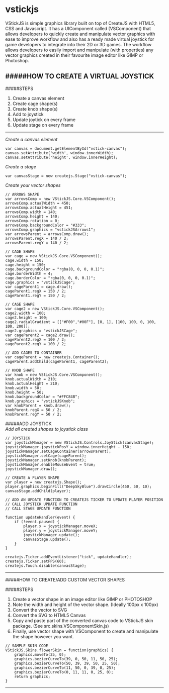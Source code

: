# vstickjs
VStickJS is simple graphics library built on top of CreateJS with HTML5, CSS and Javascript. It has a UIComponent called (VSComponent) that allows developers to quickly create and manipulate vector graphics with ease to improve workflow and also has a ready made virtual joystick for game developers to integrate into their 2D or 3D games.  The workflow allows developers to easily import and manipulate (with properties) any vector graphics created in their favourite image editor like GIMP or Photoshop.

#####HOW TO CREATE A VIRTUAL JOYSTICK  
---
#####STEPS  
1. Create a canvas element  
2. Create cage shape(s)  
3. Create knob shape(s)  
4. Add to joystick  
5. Update joytick on every frame  
6. Update stage on every frame  

---
*Create a canvas element*   
```
var canvas = document.getElementById("vstick-canvas");
canvas.setAttribute('width', window.innerWidth);
canvas.setAttribute('height', window.innerHeight);
```
*Create a stage*  
```
var canvasStage = new createjs.Stage("vstick-canvas");
```
*Create your vector shapes*  
```
// ARROWS SHAPE
var arrowsComp = new VStickJS.Core.VSComponent();
arrowsComp.actualWidth = 450;
arrowsComp.actualHeight = 451;
arrowsComp.width = 140;
arrowsComp.height = 140;
arrowsComp.rotation = 0;
arrowsComp.backgroundColor = "#333";
arrowsComp.graphics = "vstickJSArrows1";
var arrowsParent = arrowsComp.draw();
arrowsParent.regX = 140 / 2;
arrowsParent.regY = 140 / 2;
```

```
// CAGE SHAPE
var cage = new VStickJS.Core.VSComponent();
cage.width = 150;
cage.height = 150;
cage.backgroundColor = "rgba(0, 0, 0, 0.1)";
cage.borderWidth = 4;
cage.borderColor = "rgba(0, 0, 0, 0.1)";
cage.graphics = "vstickJSCage";
var cageParent1 = cage.draw();
cageParent1.regX = 150 / 2;
cageParent1.regY = 150 / 2;
```

```
// CAGE SHAPE
var cage2 = new VStickJS.Core.VSComponent();
cage2.width = 100;
cage2.height = 100;
cage2.radialGradient = [["#F00","#00F"], [0, 1], [100, 100, 0, 100, 100, 200]];
cage2.graphics = "vstickJSCage";
var cageParent2 = cage2.draw();
cageParent2.regX = 100 / 2;
cageParent2.regY = 100 / 2;
```

```
// ADD CAGES TO CONTAINER
var cageParent = new createjs.Container();
cageParent.addChild(cageParent1, cageParent2);
```

```
// KNOB SHAPE
var knob = new VStickJS.Core.VSComponent();
knob.actualWidth = 210;
knob.actualHeight = 210;
knob.width = 50;
knob.height = 50;
knob.backgroundColor = "#FFC84B";
knob.graphics = "vstickJSKnob";
var knobParent = knob.draw();
knobParent.regX = 50 / 2;
knobParent.regY = 50 / 2;
```

#####ADD JOYSTICK  
*Add all created shapes to joystick class*

```
// JOYSTICK
var joystickManager = new VStickJS.Controls.JoyStick(canvasStage);
joystickManager.joystickPosY = window.innerHeight - 150;
joystickManager.setCageContainer(arrowsParent);
joystickManager.setCage(cageParent);
joystickManager.setKnob(knobParent);
joystickManager.enableMouseEvent = true;
joystickManager.draw();

```

```
// CREATE A PLAYER SHAPE
var player = new createjs.Shape();
player.graphics.beginFill("DeepSkyBlue").drawCircle(450, 50, 10);
canvasStage.addChild(player);
```

```
// ADD AN UPDATE FUNCTION TO CREATEJS TICKER TO UPDATE PLAYER POSITION
// CALL JOYSTICK UPDATE FUNCTION
// CALL STAGE UPDATE FUNCTION

function updateHandler(event) {
	if (!event.paused) {
		player.x = joystickManager.moveX;
		player.y = joystickManager.moveY;
		joystickManager.update();
	  	canvasStage.update();
	}
}

createjs.Ticker.addEventListener("tick", updateHandler);
createjs.Ticker.setFPS(60);
createjs.Touch.disable(canvasStage);
```

---
#####HOW TO CREATE/ADD CUSTOM VECTOR SHAPES  

#####STEPS  
1. Create a vector shape in an image editor like GIMP or PHOTOSHOP  
2. Note the width and height of the vector shape. (Ideally 100px x 100px)  
3. Convert the vector to SVG  
4. Convert the SVG to HTML5 Canvas  
5. Copy and paste part of the converted canvas code to VStickJS skin package. (See src.skins.VSComponentSkin.js)  
6. Finally, use vector shape with VSComponent to create and manipulate the shape however you want.  

```
// SAMPLE SKIN CODE
VStickJS.Skins.flowerSkin = function(graphics) {
    graphics.moveTo(25, 0);
    graphics.bezierCurveTo(39, 0, 50, 11, 50, 25);
    graphics.bezierCurveTo(50, 39, 39, 50, 25, 50);
    graphics.bezierCurveTo(11, 50, 0, 39, 0, 25);
    graphics.bezierCurveTo(0, 11, 11, 0, 25, 0);
    return graphics;
}
```


---

